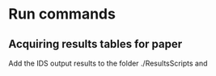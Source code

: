 # Run commands

## Acquiring results tables for paper

Add the IDS output results to the folder ./ResultsScripts and
